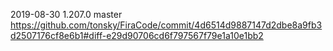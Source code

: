 2019-08-30 1.207.0 master
https://github.com/tonsky/FiraCode/commit/4d6514d9887147d2dbe8a9fb3d2507176cf8e6b1#diff-e29d90706cd6f797567f79e1a10e1bb2